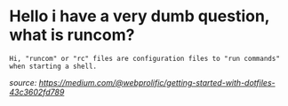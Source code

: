 # Hello i have a very dumb question, what is runcom?

`Hi, "runcom" or "rc" files are configuration files to "run commands" when starting a shell.`


*source: https://medium.com/@webprolific/getting-started-with-dotfiles-43c3602fd789*
